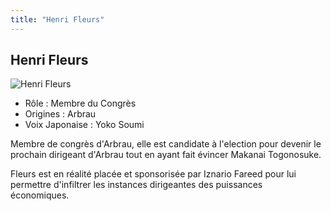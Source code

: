 ```yaml
---
title: "Henri Fleurs"
---
```


Henri Fleurs
------------


![Henri Fleurs](/images/stories/saga/g-tekketsu/persos/henri-fleurs.png)


* Rôle : Membre du Congrès
* Origines : Arbrau
* Voix Japonaise : Yoko Soumi


Membre de congrès d'Arbrau, elle est candidate à l'election pour devenir le prochain dirigeant d'Arbrau tout en ayant fait évincer Makanai Togonosuke. 


Fleurs est en réalité placée et sponsorisée par Iznario Fareed pour lui permettre d'infiltrer les instances dirigeantes des puissances économiques. 

